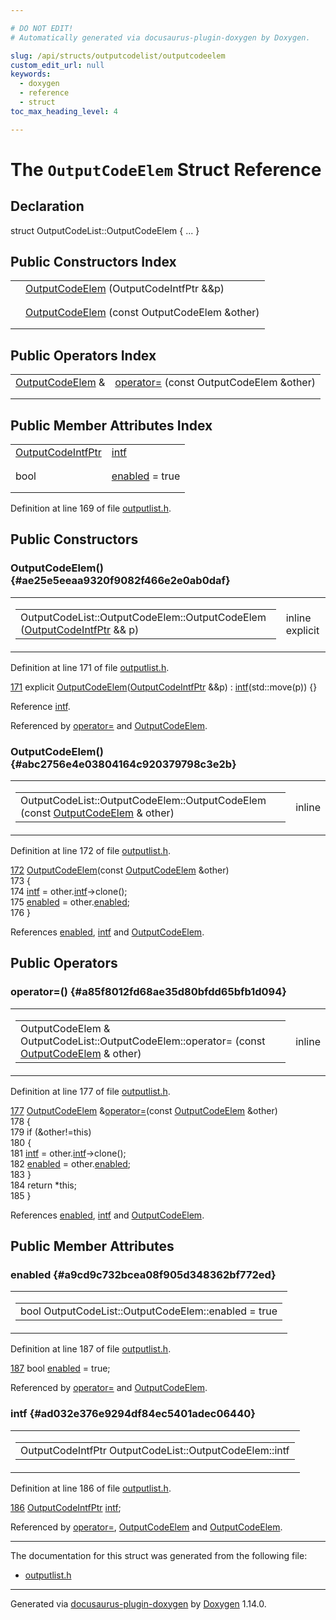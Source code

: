 ```yaml
---

# DO NOT EDIT!
# Automatically generated via docusaurus-plugin-doxygen by Doxygen.

slug: /api/structs/outputcodelist/outputcodeelem
custom_edit_url: null
keywords:
  - doxygen
  - reference
  - struct
toc_max_heading_level: 4

---
```


<div class="doxyPage">

# The `OutputCodeElem` Struct Reference



## Declaration

<div class="doxyDeclaration">
struct OutputCodeList::OutputCodeElem { ... }
</div>

## Public Constructors Index

<table class="doxyMembersIndex">

<tr class="doxyMemberIndexItem">
<td class="doxyMemberIndexItemType" align="left" valign="top"></td>
<td class="doxyMemberIndexItemName" align="left" valign="top"><a href="#ae25e5eeaa9320f9082f466e2e0ab0daf">OutputCodeElem</a> (OutputCodeIntfPtr &amp;&amp;p)</td>
</tr>
<tr class="doxyMemberIndexDescription">
<td class="doxyMemberIndexDescriptionLeft"></td>
<td class="doxyMemberIndexDescriptionRight">
</td>
</tr>
<tr class="doxyMemberIndexSeparator">
<td class="doxyMemberIndexSeparator" colspan="2"></td>
</tr>

<tr class="doxyMemberIndexItem">
<td class="doxyMemberIndexItemType" align="left" valign="top"></td>
<td class="doxyMemberIndexItemName" align="left" valign="top"><a href="#abc2756e4e03804164c920379798c3e2b">OutputCodeElem</a> (const OutputCodeElem &amp;other)</td>
</tr>
<tr class="doxyMemberIndexDescription">
<td class="doxyMemberIndexDescriptionLeft"></td>
<td class="doxyMemberIndexDescriptionRight">
</td>
</tr>
<tr class="doxyMemberIndexSeparator">
<td class="doxyMemberIndexSeparator" colspan="2"></td>
</tr>

</table>

## Public Operators Index

<table class="doxyMembersIndex">

<tr class="doxyMemberIndexItem">
<td class="doxyMemberIndexItemType" align="left" valign="top"><a href="/web-doxygen/docs/api/structs/outputcodelist/outputcodeelem">OutputCodeElem</a> &amp;</td>
<td class="doxyMemberIndexItemName" align="left" valign="top"><a href="#a85f8012fd68ae35d80bfdd65bfb1d094">operator=</a> (const OutputCodeElem &amp;other)</td>
</tr>
<tr class="doxyMemberIndexDescription">
<td class="doxyMemberIndexDescriptionLeft"></td>
<td class="doxyMemberIndexDescriptionRight">
</td>
</tr>
<tr class="doxyMemberIndexSeparator">
<td class="doxyMemberIndexSeparator" colspan="2"></td>
</tr>

</table>

## Public Member Attributes Index

<table class="doxyMembersIndex">

<tr class="doxyMemberIndexItem">
<td class="doxyMemberIndexItemType" align="left" valign="top"><a href="/web-doxygen/docs/api/classes/outputcodelist/#ad0248da81685b845dbcb3be28f243fe6">OutputCodeIntfPtr</a></td>
<td class="doxyMemberIndexItemName" align="left" valign="top"><a href="#ad032e376e9294df84ec5401adec06440">intf</a></td>
</tr>
<tr class="doxyMemberIndexDescription">
<td class="doxyMemberIndexDescriptionLeft"></td>
<td class="doxyMemberIndexDescriptionRight">
</td>
</tr>
<tr class="doxyMemberIndexSeparator">
<td class="doxyMemberIndexSeparator" colspan="2"></td>
</tr>

<tr class="doxyMemberIndexItem">
<td class="doxyMemberIndexItemType" align="left" valign="top">bool</td>
<td class="doxyMemberIndexItemName" align="left" valign="top"><a href="#a9cd9c732bcea08f905d348362bf772ed">enabled</a> = true</td>
</tr>
<tr class="doxyMemberIndexDescription">
<td class="doxyMemberIndexDescriptionLeft"></td>
<td class="doxyMemberIndexDescriptionRight">
</td>
</tr>
<tr class="doxyMemberIndexSeparator">
<td class="doxyMemberIndexSeparator" colspan="2"></td>
</tr>

</table>


Definition at line 169 of file <a href="/web-doxygen/docs/api/files/src/outputlist-h">outputlist.h</a>.

<div class="doxySectionDef">

## Public Constructors

### OutputCodeElem() {#ae25e5eeaa9320f9082f466e2e0ab0daf}

<div class="doxyMemberItem">
<div class="doxyMemberProto">
<table class="doxyMemberLabels">
<tr class="doxyMemberLabels">
<td class="doxyMemberLabelsLeft">
<table class="doxyMemberName">
<tr>
<td class="doxyMemberName">OutputCodeList::OutputCodeElem::OutputCodeElem (<a href="/web-doxygen/docs/api/classes/outputcodelist/#ad0248da81685b845dbcb3be28f243fe6">OutputCodeIntfPtr</a> &amp;&amp; p)</td>
</tr>
</table>
</td>
<td class="doxyMemberLabelsRight">
<span class="doxyMemberLabels">
<span class="doxyMemberLabel inline">inline</span>
<span class="doxyMemberLabel explicit">explicit</span>
</span>
</td>
</tr>
</table>
</div>
<div class="doxyMemberDoc">



Definition at line 171 of file <a href="/web-doxygen/docs/api/files/src/outputlist-h">outputlist.h</a>.

<div class="doxyProgramListing">

<div class="doxyCodeLine"><span class="doxyLineNumber"><a href="#ae25e5eeaa9320f9082f466e2e0ab0daf">171</a></span><span class="doxyLineContent"><span class="doxyHighlight">      </span><span class="doxyHighlightKeyword">explicit</span><span class="doxyHighlight"> <a href="#ae25e5eeaa9320f9082f466e2e0ab0daf">OutputCodeElem</a>(<a href="/web-doxygen/docs/api/classes/outputcodelist/#ad0248da81685b845dbcb3be28f243fe6">OutputCodeIntfPtr</a> &amp;&amp;p) : <a href="#ad032e376e9294df84ec5401adec06440">intf</a>(std::move(p)) {}</span></span></div>

</div>


Reference <a href="#ad032e376e9294df84ec5401adec06440">intf</a>.

Referenced by <a href="#a85f8012fd68ae35d80bfdd65bfb1d094">operator=</a> and <a href="#abc2756e4e03804164c920379798c3e2b">OutputCodeElem</a>.
</div>
</div>

### OutputCodeElem() {#abc2756e4e03804164c920379798c3e2b}

<div class="doxyMemberItem">
<div class="doxyMemberProto">
<table class="doxyMemberLabels">
<tr class="doxyMemberLabels">
<td class="doxyMemberLabelsLeft">
<table class="doxyMemberName">
<tr>
<td class="doxyMemberName">OutputCodeList::OutputCodeElem::OutputCodeElem (const <a href="/web-doxygen/docs/api/structs/outputcodelist/outputcodeelem">OutputCodeElem</a> &amp; other)</td>
</tr>
</table>
</td>
<td class="doxyMemberLabelsRight">
<span class="doxyMemberLabels">
<span class="doxyMemberLabel inline">inline</span>
</span>
</td>
</tr>
</table>
</div>
<div class="doxyMemberDoc">



Definition at line 172 of file <a href="/web-doxygen/docs/api/files/src/outputlist-h">outputlist.h</a>.

<div class="doxyProgramListing">

<div class="doxyCodeLine"><span class="doxyLineNumber"><a href="#abc2756e4e03804164c920379798c3e2b">172</a></span><span class="doxyLineContent"><span class="doxyHighlight">      <a href="#abc2756e4e03804164c920379798c3e2b">OutputCodeElem</a>(</span><span class="doxyHighlightKeyword">const</span><span class="doxyHighlight"> <a href="#ae25e5eeaa9320f9082f466e2e0ab0daf">OutputCodeElem</a> &amp;other)</span></span></div>
<div class="doxyCodeLine"><span class="doxyLineNumber">173</span><span class="doxyLineContent"><span class="doxyHighlight">      {</span></span></div>
<div class="doxyCodeLine"><span class="doxyLineNumber">174</span><span class="doxyLineContent"><span class="doxyHighlight">        <a href="#ad032e376e9294df84ec5401adec06440">intf</a> = other.<a href="#ad032e376e9294df84ec5401adec06440">intf</a>-&gt;clone();</span></span></div>
<div class="doxyCodeLine"><span class="doxyLineNumber">175</span><span class="doxyLineContent"><span class="doxyHighlight">        <a href="#a9cd9c732bcea08f905d348362bf772ed">enabled</a> = other.<a href="#a9cd9c732bcea08f905d348362bf772ed">enabled</a>;</span></span></div>
<div class="doxyCodeLine"><span class="doxyLineNumber">176</span><span class="doxyLineContent"><span class="doxyHighlight">      }</span></span></div>

</div>


References <a href="#a9cd9c732bcea08f905d348362bf772ed">enabled</a>, <a href="#ad032e376e9294df84ec5401adec06440">intf</a> and <a href="#ae25e5eeaa9320f9082f466e2e0ab0daf">OutputCodeElem</a>.
</div>
</div>

</div>

<div class="doxySectionDef">

## Public Operators

### operator=() {#a85f8012fd68ae35d80bfdd65bfb1d094}

<div class="doxyMemberItem">
<div class="doxyMemberProto">
<table class="doxyMemberLabels">
<tr class="doxyMemberLabels">
<td class="doxyMemberLabelsLeft">
<table class="doxyMemberName">
<tr>
<td class="doxyMemberName">OutputCodeElem &amp; OutputCodeList::OutputCodeElem::operator= (const <a href="/web-doxygen/docs/api/structs/outputcodelist/outputcodeelem">OutputCodeElem</a> &amp; other)</td>
</tr>
</table>
</td>
<td class="doxyMemberLabelsRight">
<span class="doxyMemberLabels">
<span class="doxyMemberLabel inline">inline</span>
</span>
</td>
</tr>
</table>
</div>
<div class="doxyMemberDoc">



Definition at line 177 of file <a href="/web-doxygen/docs/api/files/src/outputlist-h">outputlist.h</a>.

<div class="doxyProgramListing">

<div class="doxyCodeLine"><span class="doxyLineNumber"><a href="#a85f8012fd68ae35d80bfdd65bfb1d094">177</a></span><span class="doxyLineContent"><span class="doxyHighlight">      <a href="#ae25e5eeaa9320f9082f466e2e0ab0daf">OutputCodeElem</a> &amp;<a href="#a85f8012fd68ae35d80bfdd65bfb1d094">operator=</a>(</span><span class="doxyHighlightKeyword">const</span><span class="doxyHighlight"> <a href="#ae25e5eeaa9320f9082f466e2e0ab0daf">OutputCodeElem</a> &amp;other)</span></span></div>
<div class="doxyCodeLine"><span class="doxyLineNumber">178</span><span class="doxyLineContent"><span class="doxyHighlight">      {</span></span></div>
<div class="doxyCodeLine"><span class="doxyLineNumber">179</span><span class="doxyLineContent"><span class="doxyHighlight">        </span><span class="doxyHighlightKeywordFlow">if</span><span class="doxyHighlight"> (&amp;other!=</span><span class="doxyHighlightKeyword">this</span><span class="doxyHighlight">)</span></span></div>
<div class="doxyCodeLine"><span class="doxyLineNumber">180</span><span class="doxyLineContent"><span class="doxyHighlight">        {</span></span></div>
<div class="doxyCodeLine"><span class="doxyLineNumber">181</span><span class="doxyLineContent"><span class="doxyHighlight">          <a href="#ad032e376e9294df84ec5401adec06440">intf</a> = other.<a href="#ad032e376e9294df84ec5401adec06440">intf</a>-&gt;clone();</span></span></div>
<div class="doxyCodeLine"><span class="doxyLineNumber">182</span><span class="doxyLineContent"><span class="doxyHighlight">          <a href="#a9cd9c732bcea08f905d348362bf772ed">enabled</a> = other.<a href="#a9cd9c732bcea08f905d348362bf772ed">enabled</a>;</span></span></div>
<div class="doxyCodeLine"><span class="doxyLineNumber">183</span><span class="doxyLineContent"><span class="doxyHighlight">        }</span></span></div>
<div class="doxyCodeLine"><span class="doxyLineNumber">184</span><span class="doxyLineContent"><span class="doxyHighlight">        </span><span class="doxyHighlightKeywordFlow">return</span><span class="doxyHighlight"> *</span><span class="doxyHighlightKeyword">this</span><span class="doxyHighlight">;</span></span></div>
<div class="doxyCodeLine"><span class="doxyLineNumber">185</span><span class="doxyLineContent"><span class="doxyHighlight">      }</span></span></div>

</div>


References <a href="#a9cd9c732bcea08f905d348362bf772ed">enabled</a>, <a href="#ad032e376e9294df84ec5401adec06440">intf</a> and <a href="#ae25e5eeaa9320f9082f466e2e0ab0daf">OutputCodeElem</a>.
</div>
</div>

</div>

<div class="doxySectionDef">

## Public Member Attributes

### enabled {#a9cd9c732bcea08f905d348362bf772ed}

<div class="doxyMemberItem">
<div class="doxyMemberProto">
<table class="doxyMemberLabels">
<tr class="doxyMemberLabels">
<td class="doxyMemberLabelsLeft">
<table class="doxyMemberName">
<tr>
<td class="doxyMemberName">bool OutputCodeList::OutputCodeElem::enabled = true</td>
</tr>
</table>
</td>
</tr>
</table>
</div>
<div class="doxyMemberDoc">



Definition at line 187 of file <a href="/web-doxygen/docs/api/files/src/outputlist-h">outputlist.h</a>.

<div class="doxyProgramListing">

<div class="doxyCodeLine"><span class="doxyLineNumber"><a href="#a9cd9c732bcea08f905d348362bf772ed">187</a></span><span class="doxyLineContent"><span class="doxyHighlight">      </span><span class="doxyHighlightKeywordType">bool</span><span class="doxyHighlight"> <a href="#a9cd9c732bcea08f905d348362bf772ed">enabled</a> = </span><span class="doxyHighlightKeyword">true</span><span class="doxyHighlight">;</span></span></div>

</div>


Referenced by <a href="#a85f8012fd68ae35d80bfdd65bfb1d094">operator=</a> and <a href="#abc2756e4e03804164c920379798c3e2b">OutputCodeElem</a>.
</div>
</div>

### intf {#ad032e376e9294df84ec5401adec06440}

<div class="doxyMemberItem">
<div class="doxyMemberProto">
<table class="doxyMemberLabels">
<tr class="doxyMemberLabels">
<td class="doxyMemberLabelsLeft">
<table class="doxyMemberName">
<tr>
<td class="doxyMemberName">OutputCodeIntfPtr OutputCodeList::OutputCodeElem::intf</td>
</tr>
</table>
</td>
</tr>
</table>
</div>
<div class="doxyMemberDoc">



Definition at line 186 of file <a href="/web-doxygen/docs/api/files/src/outputlist-h">outputlist.h</a>.

<div class="doxyProgramListing">

<div class="doxyCodeLine"><span class="doxyLineNumber"><a href="#ad032e376e9294df84ec5401adec06440">186</a></span><span class="doxyLineContent"><span class="doxyHighlight">      <a href="/web-doxygen/docs/api/classes/outputcodelist/#ad0248da81685b845dbcb3be28f243fe6">OutputCodeIntfPtr</a> <a href="#ad032e376e9294df84ec5401adec06440">intf</a>;</span></span></div>

</div>


Referenced by <a href="#a85f8012fd68ae35d80bfdd65bfb1d094">operator=</a>, <a href="#abc2756e4e03804164c920379798c3e2b">OutputCodeElem</a> and <a href="#ae25e5eeaa9320f9082f466e2e0ab0daf">OutputCodeElem</a>.
</div>
</div>

</div>

<hr/>

The documentation for this struct was generated from the following file:

<ul>
<li><a href="/web-doxygen/docs/api/files/src/outputlist-h">outputlist.h</a></li>
</ul>

<hr/>

<p class="doxyGeneratedBy">Generated via <a href="https://github.com/xpack/docusaurus-plugin-doxygen">docusaurus-plugin-doxygen</a> by <a href="https://www.doxygen.nl">Doxygen</a> 1.14.0.</p>

</div>
